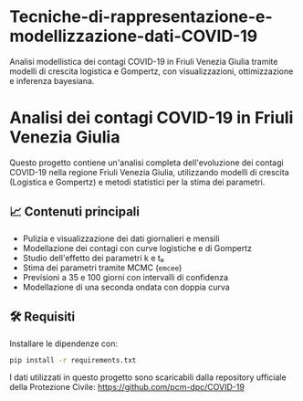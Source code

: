 # Tecniche-di-rappresentazione-e-modellizzazione-dati-COVID-19
Analisi modellistica dei contagi COVID-19 in Friuli Venezia Giulia tramite modelli di crescita logistica e Gompertz, con visualizzazioni, ottimizzazione e inferenza bayesiana.
# Analisi dei contagi COVID-19 in Friuli Venezia Giulia

Questo progetto contiene un'analisi completa dell'evoluzione dei contagi COVID-19 nella regione Friuli Venezia Giulia, utilizzando modelli di crescita (Logistica e Gompertz) e metodi statistici per la stima dei parametri.

## 📈 Contenuti principali

- Pulizia e visualizzazione dei dati giornalieri e mensili
- Modellazione dei contagi con curve logistiche e di Gompertz
- Studio dell'effetto dei parametri k e t₀
- Stima dei parametri tramite MCMC (`emcee`)
- Previsioni a 35 e 100 giorni con intervalli di confidenza
- Modellazione di una seconda ondata con doppia curva

## 🛠 Requisiti

Installare le dipendenze con:
```bash
pip install -r requirements.txt
```

I dati utilizzati in questo progetto sono scaricabili dalla repository ufficiale della Protezione Civile:
https://github.com/pcm-dpc/COVID-19

